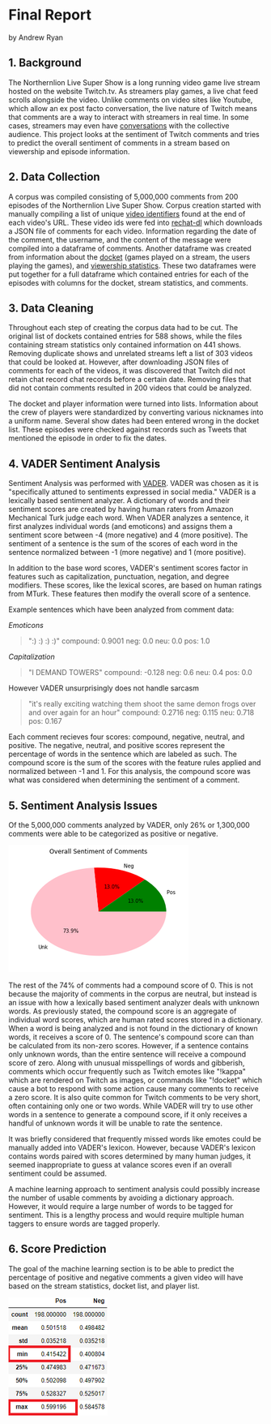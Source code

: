 # Final Report 

by Andrew Ryan

## 1. Background 

The Northernlion Live Super Show is a long running video game live stream hosted on the website Twitch.tv. As streamers play games, a live chat feed scrolls alongside the video. Unlike comments on video sites like Youtube, which allow an ex post facto conversation, the live nature of Twitch means that comments are a way to interact with streamers in real time. In some cases, streamers may even have [conversations](https://clips.twitch.tv/StormyVainEelCurseLit) with the collective audience. This project looks at the sentiment of Twitch comments and tries to predict the overall sentiment of comments in a stream based on viewership and episode information.

## 2. Data Collection 

A corpus was compiled consisting of 5,000,000 comments from 200 episodes of the Northernlion Live Super Show. Corpus creation started with manually compiling a list of unique [video identifiers](Pipeline/VOD_ID_full.txt) found at the end of each video's URL. These video ids were fed into [rechat-dl](https://github.com/KunaiFire/rechat-dl) which downloads a JSON file of comments for each video. Information regarding the date of the comment, the username, and the content of the message were compiled into a dataframe of comments. Another dataframe was created from information about the [docket](http://twoandahalfscums.blogspot.co.uk/p/nlss.html) (games played on a stream, the users playing the games), and [viewership statistics](https://sullygnome.com/channel/Northernlion). These two dataframes were put together for a full dataframe which contained entries for each of the episodes with columns for the docket, stream statistics, and comments.

## 3. Data Cleaning 

Throughout each step of creating the corpus data had to be cut. The original list of dockets contained entries for 588 shows, while the files containing stream statistics only contained information on 441 shows. Removing duplicate shows and unrelated streams left a list of 303 videos that could be looked at. However, after downloading JSON files of comments for each of the videos, it was discovered that Twitch did not retain chat record chat records before a certain date. Removing files that did not contain comments resulted in 200 videos that could be analyzed.

The docket and player information were turned into lists. Information about the crew of players were standardized by converting various nicknames into a uniform name. Several show dates had been entered wrong in the docket list. These episodes were checked against records such as Tweets that mentioned the episode in order to fix the dates.

## 4. VADER Sentiment Analysis 

Sentiment Analysis was performed with [VADER](https://github.com/cjhutto/vaderSentiment). VADER was chosen as it is "specifically attuned to sentiments expressed in social media." VADER is a lexically based sentiment analyzer. A dictionary of words and their sentiment scores are created by having human raters from Amazon Mechanical Turk judge each word. When VADER analyzes a sentence, it first analyzes individual words (and emoticons) and assigns them a sentiment score between -4 (more negative) and 4 (more positive). The sentiment of a sentence is the sum of the scores of each word in the sentence normalized between -1 (more negative) and 1 (more positive).

In addition to the base word scores, VADER's sentiment scores factor in features such as capitalization, punctuation, negation, and degree modifiers. These scores, like the lexical scores, are based on human ratings from MTurk. These features then modify the overall score of a sentence. 

Example sentences which have been analyzed from comment data:

*Emoticons*
>":) :) :) :)"
>compound: 0.9001
>neg: 0.0 
>neu: 0.0 
>pos: 1.0

*Capitalization*
>"I DEMAND TOWERS"
compound: -0.128 
>neg: 0.6
>neu: 0.4
>pos: 0.0

However VADER unsurprisingly does not handle sarcasm
>"it's really exciting watching them shoot the same demon frogs over and over again for an hour"
>compound: 0.2716 
>neg: 0.115
>neu: 0.718 
>pos: 0.167

Each comment recieves four scores: compound, negative, neutral, and positive. The negative, neutral, and positive scores represent the percentage of words in the sentence which are labeled as such. The compound score is the sum of the scores with the feature rules applied and normalized between -1 and 1. For this analysis, the compound score was what was considered when determining the sentiment of a comment.

## 5. Sentiment Analysis Issues

Of the 5,000,000 comments analyzed by VADER, only 26% or 1,300,000 comments were able to be categorized as positive or negative.

![Sentiment Score Breakdown](images/CommentSentiment.png) 

The rest of the 74% of comments had a compound score of 0. This is not because the majority of comments in the corpus are neutral, but instead is an issue with how a lexically based sentiment analyzer deals with unknown words. As previously stated, the compound score is an aggregate of individual word scores, which are human rated scores stored in a dictionary. When a word is being analyzed and is not found in the dictionary of known words, it receives a score of 0. The sentence's compound score can than be calculated from its non-zero scores. However, if a sentence contains only unknown words, than the entire sentence will receive a compound score of zero. Along with unusual misspellings of words and gibberish, comments which occur frequently such as Twitch emotes like "!kappa" which are rendered on Twitch as images, or commands like "!docket" which cause a bot to respond with some action cause many comments to receive a zero score. It is also quite common for Twitch comments to be very short, often containing only one or two words. While VADER will try to use other words in a sentence to generate a compound score, if it only receives a handful of unknown words it will be unable to rate the sentence.

It was briefly considered that frequently missed words like emotes could be manually added into VADER's lexicon. However, because VADER's lexicon contains words paired with scores determined by many human judges, it seemed inappropriate to guess at valance scores even if an overall sentiment could be assumed.

A machine learning approach to sentiment analysis could possibly increase the number of usable comments by avoiding a dictionary approach. However, it would require a large number of words to be tagged for sentiment. This is a lengthy process and would require multiple human taggers to ensure words are tagged properly.

## 6. Score Prediction 

The goal of the machine learning section is to be able to predict the percentage of positive and negative comments a given video will have based on the stream statistics, docket list, and player list.

![Sentiment Split](images/SentimentSplit.png)